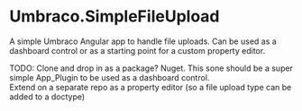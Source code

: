 # Umbraco.SimpleFileUpload
A simple Umbraco Angular app to handle file uploads.  Can be used as a dashboard control or as a starting point for a custom property editor.

TODO:  Clone and drop in as a package?  Nuget.  This sone should be a super simple App_Plugin to be used as a dashboard control.  
Extend on a separate repo as a property editor (so a file upload type can be added to a doctype)
